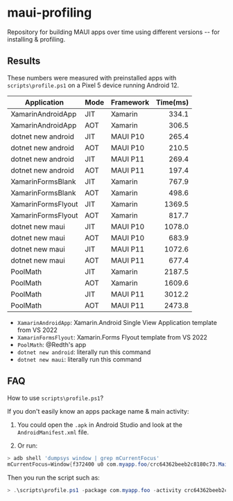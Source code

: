 # maui-profiling

Repository for building MAUI apps over time using different versions -- for installing & profiling.

## Results

These numbers were measured with preinstalled apps with `scripts\profile.ps1` on a Pixel 5 device running Android 12.

| Application        | Mode | Framework | Time(ms) |
|------------------- |------|-----------| --------:|
| XamarinAndroidApp  |  JIT |   Xamarin |    334.1 |
| XamarinAndroidApp  |  AOT |   Xamarin |    306.5 |
| dotnet new android |  JIT |  MAUI P10 |    265.4 |
| dotnet new android |  AOT |  MAUI P10 |    210.5 |
| dotnet new android |  JIT |  MAUI P11 |    269.4 |
| dotnet new android |  AOT |  MAUI P11 |    197.4 |
| XamarinFormsBlank  |  JIT |   Xamarin |    767.9 |
| XamarinFormsBlank  |  AOT |   Xamarin |    498.6 |
| XamarinFormsFlyout |  JIT |   Xamarin |   1369.5 |
| XamarinFormsFlyout |  AOT |   Xamarin |    817.7 |
| dotnet new maui    |  JIT |  MAUI P10 |   1078.0 |
| dotnet new maui    |  AOT |  MAUI P10 |    683.9 |
| dotnet new maui    |  JIT |  MAUI P11 |   1072.6 |
| dotnet new maui    |  AOT |  MAUI P11 |    677.4 |
| PoolMath           |  JIT |   Xamarin |   2187.5 |
| PoolMath           |  AOT |   Xamarin |   1609.6 |
| PoolMath           |  JIT |  MAUI P11 |   3012.2 |
| PoolMath           |  AOT |  MAUI P11 |   2473.8 |

* `XamarinAndroidApp`: Xamarin.Android Single View Application template from VS 2022
* `XamarinFormsFlyout`: Xamarin.Forms Flyout template from VS 2022
* `PoolMath`: @Redth's app
* `dotnet new android`: literally run this command
* `dotnet new maui`: literally run this command

## FAQ

How to use `scripts\profile.ps1`?

If you don't easily know an apps package name & main activity:

1. You could open the `.apk` in Android Studio and look at the `AndroidManifest.xml` file.

1. Or run:

```powershell
> adb shell 'dumpsys window | grep mCurrentFocus'
mCurrentFocus=Window{f372400 u0 com.myapp.foo/crc64362beeb2c8180c73.MainActivity}
```

Then you run the script such as:

```powershell
> .\scripts\profile.ps1 -package com.myapp.foo -activity crc64362beeb2c8180c73.MainActivity
```